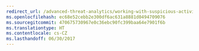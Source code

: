```yaml
---
redirect_url: /advanced-threat-analytics/working-with-suspicious-activities
ms.openlocfilehash: ec68e52cebb2e300df6ac631a8881d0494709076
ms.sourcegitcommit: 470675730967e0c36ebc90fc399baa64e7901f6b
ms.translationtype: HT
ms.contentlocale: cs-CZ
ms.lasthandoff: 06/30/2017
---
```

